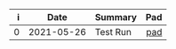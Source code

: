| i  | Date       | Summary      | Pad |
| --:| ---------- |--------------| ----------:|
| 0 | 2021-05-26 | Test Run | [pad](https://hackmd.io/FUJE2rSHRHiqu-v1Vgg-gg) |
